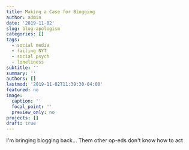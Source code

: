 ```yaml
---
title: Making a Case for Blogging
author: admin
date: '2019-11-02'
slug: blog-apologism
categories: []
tags:
  - social media
  - failing NYT
  - social psych
  - loneliness
subtitle: ''
summary: ''
authors: []
lastmod: '2019-11-02T11:39:30-04:00'
featured: no
image:
  caption: ''
  focal_point: ''
  preview_only: no
projects: []
draft: true
---
```

I'm bringing blogging back... Them other op-eds don't know how to act
